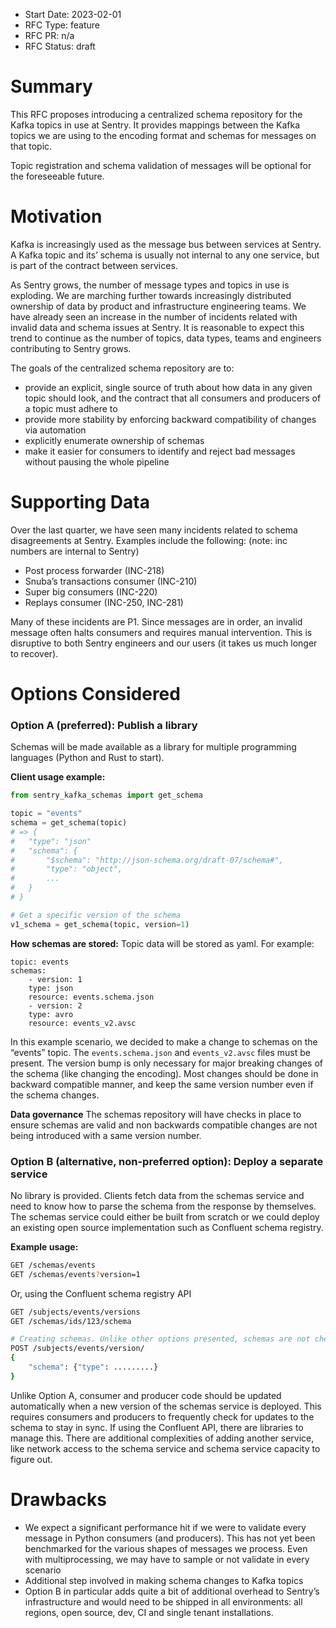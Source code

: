 - Start Date: 2023-02-01
- RFC Type: feature
- RFC PR: n/a
- RFC Status: draft

# Summary

This RFC proposes introducing a centralized schema repository for the Kafka topics in use at Sentry. It provides mappings between the Kafka topics we are using to the encoding format and schemas for messages on that topic.

Topic registration and schema validation of messages will be optional for the foreseeable future.

# Motivation

Kafka is increasingly used as the message bus between services at Sentry. A Kafka topic and its’ schema is usually not internal to any one service, but is part of the contract between services.

As Sentry grows, the number of message types and topics in use is exploding. We are marching further towards increasingly distributed ownership of data by product and infrastructure engineering teams. We have already seen an increase in the number of incidents related with invalid data and schema issues at Sentry. It is reasonable to expect this trend to continue as the number of topics, data types, teams and engineers contributing to Sentry grows.

The goals of the centralized schema repository are to:

- provide an explicit, single source of truth about how data in any given topic should look, and the contract that all consumers and producers of a topic must adhere to
- provide more stability by enforcing backward compatibility of changes via automation
- explicitly enumerate ownership of schemas
- make it easier for consumers to identify and reject bad messages without pausing the whole pipeline

# Supporting Data

Over the last quarter, we have seen many incidents related to schema disagreements at Sentry. Examples include the following: (note: inc numbers are internal to Sentry)

- Post process forwarder (INC-218)
- Snuba’s transactions consumer (INC-210)
- Super big consumers (INC-220)
- Replays consumer (INC-250, INC-281)

Many of these incidents are P1. Since messages are in order, an invalid message often halts consumers and requires manual intervention. This is disruptive to both Sentry engineers and our users (it takes us much longer to recover).

# Options Considered

### **Option A (preferred): Publish a library**

Schemas will be made available as a library for multiple programming languages (Python and Rust to start).

**Client usage example:**

```python
from sentry_kafka_schemas import get_schema

topic = "events"
schema = get_schema(topic)
# => {
# 	"type": "json"
# 	"schema": {
# 		"$schema": "http://json-schema.org/draft-07/schema#",
# 		"type": "object",
# 		...
# 	}
# }

# Get a specific version of the schema
v1_schema = get_schema(topic, version=1)
```

**How schemas are stored:**
Topic data will be stored as yaml. For example:

```
topic: events
schemas:
    - version: 1
    type: json
    resource: events.schema.json
    - version: 2
    type: avro
    resource: events_v2.avsc
```

In this example scenario, we decided to make a change to schemas on the “events” topic. The `events.schema.json` and `events_v2.avsc` files must be present. The version bump is only necessary for major breaking changes of the schema (like changing the encoding). Most changes should be done in backward compatible manner, and keep the same version number even if the schema changes.

**Data governance**
The schemas repository will have checks in place to ensure schemas are valid and non backwards compatible changes are not being introduced with a same version number.

### **Option B (alternative, non-preferred option): Deploy a separate service**

No library is provided. Clients fetch data from the schemas service and need to know how to parse the schema from the response by themselves. The schemas service could either be built from scratch or we could deploy an existing open source implementation such as Confluent schema registry.

**Example usage:**

```bash
GET /schemas/events
GET /schemas/events?version=1
```

Or, using the Confluent schema registry API

```bash
GET /subjects/events/versions
GET /schemas/ids/123/schema

# Creating schemas. Unlike other options presented, schemas are not checked into code
POST /subjects/events/version/
{
    "schema": {"type": .........}
}
```

Unlike Option A, consumer and producer code should be updated automatically when a new version of the schemas service is deployed. This requires consumers and producers to frequently check for updates to the schema to stay in sync. If using the Confluent API, there are libraries to manage this. There are additional complexities of adding another service, like network access to the schema service and schema service capacity to figure out.

# Drawbacks

- We expect a significant performance hit if we were to validate every message in Python consumers (and producers). This has not yet been benchmarked for the various shapes of messages we process. Even with multiprocessing, we may have to sample or not validate in every scenario
- Additional step involved in making schema changes to Kafka topics
- Option B in particular adds quite a bit of additional overhead to Sentry’s infrastructure and would need to be shipped in all environments: all regions, open source, dev, CI and single tenant installations.

